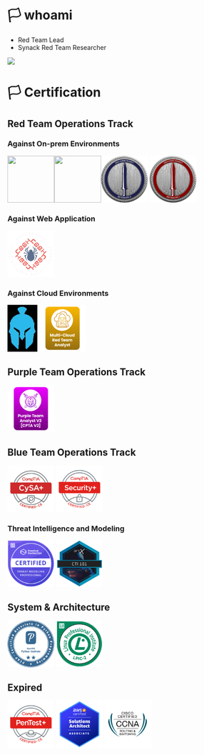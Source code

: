 # 🏳️ whoami
- Red Team Lead  
- Synack Red Team Researcher

<img src="https://tryhackme-badges.s3.amazonaws.com/f3rs3h3n.png" />

<br>

# 🏳️ Certification
## Red Team Operations Track
### Against On-prem Environments
<img width="105" height="105" src="https://api.accredible.com/v1/frontend/credential_website_embed_image/badge/109459517"><img width="105" height="105" src="https://api.accredible.com/v1/frontend/credential_website_embed_image/badge/79200051"><img width="105" height="105" src="./images/CRTL.png"> <img width="105" height="105" src="./images/CRTO.png"> 

### Against Web Application
<a href="https://academy.hackthebox.com/achievement/badge/f5638147-6c5a-11f0-bcfd-bea50ffe6cb4"><img height="105" src="./images/CBBH.png"></a>

### Against Cloud Environments
<img height="105" src="./images/CARTP.png"> <img height="105" src="./images/MCRTA.png">

## Purple Team Operations Track
<img height="105" src="./images/CPTA-V2.png">

## Blue Team Operations Track
<img width="105" height="105" src="./images/CySA+.png"> <img width="105" height="105" src="./images/Security+.png">

### Threat Intelligence and Modeling
<img width="105" height="105" src="./images/ctmp.png"> <img width="105" height="105" src="./images/CTI101.png"> 

## System & Architecture
<img width="105" height="105" src="./images/pcap-31-03.png"> <img width="105" height="105" src="./images/LPI_LPIC2.png">

## Expired  
<img width="105" height="105" src="./images/PenTest+.png"> <img width="105" height="105" src="./images/AWSSAA.png"> <img width="105" height="105" src="./images/CCNA.png">


